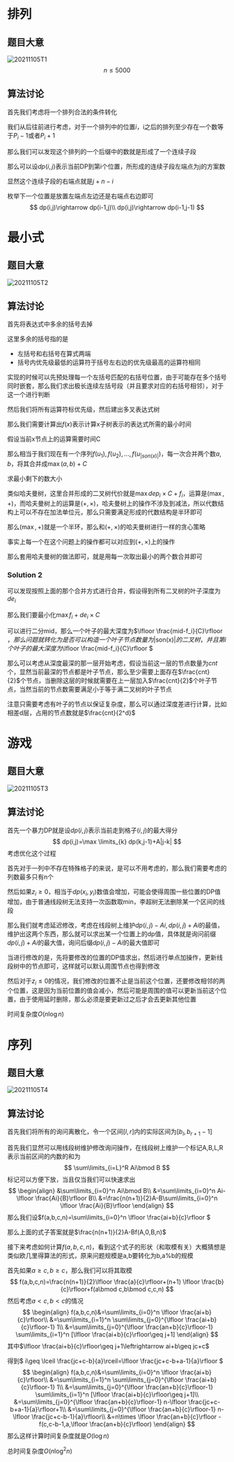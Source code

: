 # 排列

## 题目大意

![20211105T1](D:\Blog\image\20211105T1.PNG)
$$
n\leq 5000
$$

## 算法讨论

首先我们考虑将一个排列合法的条件转化

我们从后往前进行考虑，对于一个排列中的位置$i$，i之后的排列至少存在一个数等于$P_i-1$或者$P_i+1$

那么我们可以发现这个排列的一个后缀中的数就是形成了一个连续子段

那么可以设$dp(i,j)$表示当前DP到第i个位置，所形成的连续子段左端点为j的方案数

显然这个连续子段的右端点就是$j+n-i$

枚举下一个位置是放置左端点左边还是右端点右边即可
$$
dp(i,j)\rightarrow dp(i-1,j)\\
dp(i,j)\rightarrow dp(i-1,j-1)
$$

# 最小式

## 题目大意

![20211105T2](D:\Blog\image\20211105T2.PNG)

## 算法讨论

首先将表达式中多余的括号去掉

这里多余的括号指的是

- 左括号和右括号在算式两端
- 括号内优先级最低的运算符于括号左右边的优先级最高的运算符相同

实现的时候可以先预处理每一个左括号匹配的右括号位置，由于可能存在多个括号同时嵌套，那么我们求出极长连续左括号段（并且要求对应的右括号相邻），对于这一个进行判断

然后我们将所有运算符标优先级，然后建出多叉表达式树

那么我们需要计算出$f(x)$表示计算x子树表示的表达式所需的最小时间

假设当前x节点上的运算需要时间C

那么相当于我们现在有一个序列$f(u_1),f(u_2),...,f(u_{|son(x)|})$，每一次合并两个数$a,b$，将其合并成$\max(a,b)+C$

求最小剩下的数大小

类似哈夫曼树，这里合并形成的二叉树代价就是$\max dep_i\times C+f_i$，运算是$(\max,+)$，而哈夫曼树上的运算是$(+,\times)$，哈夫曼树上的操作不涉及到减法，所以代数结构上可以不存在加法单位元，那么只需要满足形成的代数结构是半环即可

那么$(\max ,+)$就是一个半环，那么和$(+,\times )$的哈夫曼树进行一样的贪心策略

事实上每一个在这个问题上的操作都可以对应到$(+,\times )$上的操作

那么套用哈夫曼树的做法即可，就是用每一次取出最小的两个数合并即可

### Solution 2

可以发现按照上面的那个合并方式进行合并，假设得到所有二叉树的叶子深度为$de_i$

那么我们要最小化$\max f_i+de_i\times C$

可以进行二分mid，那么一个叶子的最大深度为$\lfloor \frac{mid-f_i}{C}\rfloor $，那么问题就转化为是否可以构造一个叶子节点数量为$|son(x)|$的二叉树，并且第i个叶子的最大深度为$\lfloor \frac{mid-f_i}{C}\rfloor $

那么可以考虑从深度最深的那一层开始考虑，假设当前这一层的节点数量为$cnt$个，显然当前最深的节点都是叶子节点，那么至少需要上面存在$\frac{cnt}{2}$个节点，当删除这层的时候就需要在上一层加入$\frac{cnt}{2}$个叶子节点，当然当前的节点数需要满足小于等于满二叉树的叶子节点

注意只需要考虑有叶子的节点以保证复杂度，那么可以通过深度差进行计算，比如相差d层，占用的节点数就是$\frac{cnt}{2^d}$

# 游戏

## 题目大意

![20211105T3](D:\Blog\image\20211105T3.PNG)

## 算法讨论

首先一个暴力DP就是设$dp(i,j)$表示当前走到格子$(i,j)$的最大得分
$$
dp(i,j)=\max \limits_{k} dp(k,j-1)+A|j-k|
$$
考虑优化这个过程

首先对于一列中不存在特殊格子的来说，是可以不用考虑的，那么我们需要考虑的列数最多只有n个

然后如果$z_i\geq 0$，相当于$dp(x_i,y_i)$数值会增加，可能会使得周围一些位置的DP值增加，由于普通线段树无法支持一次函数取min，李超树无法删除某一个区间的线段

那么我们就考虑延迟修改，考虑在线段树上维护$dp(i,j)-Ai,dp(i,j)+Ai$的最值，维护出这两个东西，那么就可以求出某一个位置上的dp值，具体就是询问前缀$dp(i,j)+Ai$的最大值，询问后缀$dp(i,j)-Ai$的最大值即可

当进行修改的是，先将要修改的位置的DP值求出，然后进行单点加操作，更新线段树中的节点即可，这样就可以默认周围节点也得到修改

然后对于$z_i\leq 0$的情况，我们修改的位置不止是当前这个位置，还要修改相邻的两个位置，这是因为当前位置的值会减小，然后可能是周围的值可以更新当前这个位置，由于使用延时删除，那么必须是要更新过之后才会去更新其他位置

时间复杂度$O(n\log n)$

# 序列

## 题目大意

![20211105T4](D:\Blog\image\20211105T4.PNG)

## 算法讨论

首先我们将所有的询问离散化，令一个区间$[l,r]$内的实际区间为$[b_l,b_{r+1}-1]$

首先我们显然可以用线段树维护修改询问操作，在线段树上维护一个标记A,B,L,R表示当前区间的内数的和为
$$
\sum\limits_{i=L}^R Ai\bmod B
$$
标记可以方便下放，当且仅当我们可以快速求出
$$
\begin{align}
&\sum\limits_{i=0}^n Ai\bmod B\\
&=\sum\limits_{i=0}^n Ai-\lfloor \frac{Ai}{B}\rfloor B\\
&=\frac{n(n+1)}{2}A-B\sum\limits_{i=0}^n \lfloor \frac{Ai}{B}\rfloor
\end{align}
$$
那么我们设$f(a,b,c,n)=\sum\limits_{i=0}^n \lfloor \frac{ai+b}{c}\rfloor $

那么上面的式子答案就是$\frac{n(n+1)}{2}A-Bf(A,0,B,n)$

接下来考虑如何计算$f(a,b,c,n)$，看到这个式子的形状（和取模有关）大概猜想是类似欧几里得算法的形式，原来问题规模是a,b要转化为b,a%b的规模

首先如果$a\geq c,b\geq c$，那么我们可以将其取模
$$
f(a,b,c,n)=\frac{n(n+1)}{2}\lfloor \frac{a}{c}\rfloor+(n+1) \lfloor \frac{b}{c}\rfloor+f(a\bmod c,b\bmod c,c,n)
$$
然后考虑$a<c,b<c$的情况
$$
\begin{align}
f(a,b,c,n)&=\sum\limits_{i=0}^n \lfloor \frac{ai+b}{c}\rfloor\\
&=\sum\limits_{i=1}^n \sum\limits_{j=0}^{\lfloor \frac{ai+b}{c}\rfloor-1} 1\\
&=\sum\limits_{j=0}^{\lfloor \frac{an+b}{c}\rfloor-1} \sum\limits_{i=1}^n [\lfloor \frac{ai+b}{c}\rfloor\geq  j+1]
\end{align}
$$
其中$\lfloor \frac{ai+b}{c}\rfloor\geq j+1\leftrightarrow ai+b\geq jc+c$

得到$ i\geq \lceil \frac{jc+c-b}{a}\rceil=\lfloor \frac{jc+c-b+a-1}{a}\rfloor $
$$
\begin{align}
f(a,b,c,n)&=\sum\limits_{i=0}^n \lfloor \frac{ai+b}{c}\rfloor\\
&=\sum\limits_{i=1}^n \sum\limits_{j=0}^{\lfloor \frac{ai+b}{c}\rfloor-1} 1\\
&=\sum\limits_{j=0}^{\lfloor \frac{an+b}{c}\rfloor-1} \sum\limits_{i=1}^n [\lfloor \frac{ai+b}{c}\rfloor\geq  j+1]\\
&=\sum\limits_{j=0}^{\lfloor \frac{an+b}{c}\rfloor-1} n-\lfloor \frac{jc+c-b+a-1}{a}\rfloor+1\\
&=\sum\limits_{j=0}^{\lfloor \frac{an+b}{c}\rfloor-1} n-\lfloor \frac{jc+c-b-1}{a}\rfloor\\
&=n\times \lfloor \frac{an+b}{c}\rfloor -f(c,c-b-1,a,\lfloor \frac{an+b}{c}\rfloor)
\end{align} 
$$
那么这样计算时间复杂度就是$O(\log n)$

总时间复杂度$O(n\log ^2n)$
